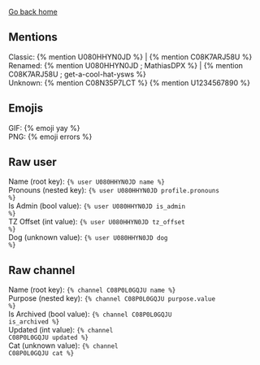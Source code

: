 ---
---

<title>Raw tests - Jekyll-HackClub</title>
<link rel="stylesheet" href="./assets/styles.css">

[Go back home](./)

## Mentions
Classic: {% mention U080HHYN0JD %} | {% mention C08K7ARJ58U %}<br>
Renamed: {% mention U080HHYN0JD ; MathiasDPX %} | {% mention C08K7ARJ58U ; get-a-cool-hat-ysws %}<br>
Unknown: {% mention C08N35P7LCT %} {% mention U1234567890 %}

## Emojis
GIF: {% emoji yay %}<br>
PNG: {% emoji errors %}

## Raw user
Name (root key): <code>{% user U080HHYN0JD name %}</code><br>
Pronouns (nested key): <code>{% user U080HHYN0JD profile.pronouns %}</code><br>
Is Admin (bool value): <code>{% user U080HHYN0JD is_admin %}</code><br>
TZ Offset (int value): <code>{% user U080HHYN0JD tz_offset %}</code><br>
Dog (unknown value): <code>{% user U080HHYN0JD dog %}</code>

## Raw channel
Name (root key): <code>{% channel C08P0L0GQJU name %}</code><br>
Purpose (nested key): <code>{% channel C08P0L0GQJU purpose.value %}</code><br>
Is Archived (bool value): <code>{% channel C08P0L0GQJU is_archived %}</code><br>
Updated (int value): <code>{% channel C08P0L0GQJU updated %}</code><br>
Cat (unknown value): <code>{% channel C08P0L0GQJU cat %}</code>